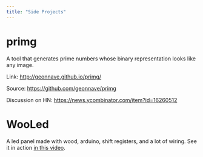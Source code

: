```yaml
---
title: "Side Projects"
---
```


# primg

A tool that generates prime numbers whose binary representation looks like any image.

Link: http://geonnave.github.io/primg/

Source: https://github.com/geonnave/primg

Discussion on HN: https://news.ycombinator.com/item?id=16260512

# WooLed

A led panel made with wood, arduino, shift registers, and a lot of wiring.
See it in action [in this video](https://www.youtube.com/watch?v=-vwiSWYUX68).

